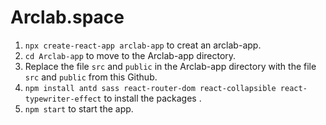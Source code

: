 # Arclab.space
1) `npx create-react-app arclab-app` to creat an arclab-app.
2) `cd Arclab-app` to move to the Arclab-app directory.
3) Replace the file `src` and `public` in the Arclab-app directory with the file `src` and `public` from this Github.
4) `npm install antd sass react-router-dom react-collapsible react-typewriter-effect` to install the packages .
5) `npm start` to start the app.
